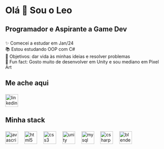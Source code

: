 <h1 align="left">Olá 👋 Sou o Leo</h1>

###

<h2 align="left">Programador e Aspirante a Game Dev</h2>

###

<p align="left">✨ Comecei a estudar em Jan/24<br>📚 Estou estudando OOP com C#<br>🎯 Objetivos: dar vida às minhas ideias e resolver problemas<br>🎲 Fun fact: Gosto muito de desenvolver em Unity e sou mediano em Pixel Art</p>

###

<h2 align="left">Me ache aqui</h2>

###

<div align="left">
  <a href="https://www.linkedin.com/in/leonardo-quaresma-b1a95316a/" target="_blank"><img src="https://cdn.jsdelivr.net/gh/devicons/devicon/icons/linkedin/linkedin-original.svg" height="40" alt="linkedin logo"  /></a>
</div>

###

<h2 align="left">Minha stack</h2>

###

<div align="left">
  <img src="https://cdn.jsdelivr.net/gh/devicons/devicon/icons/javascript/javascript-original.svg" height="40" alt="javascript logo"  />
  <img width="12" />
  <img src="https://cdn.jsdelivr.net/gh/devicons/devicon/icons/html5/html5-original.svg" height="40" alt="html5 logo"  />
  <img width="12" />
  <img src="https://cdn.jsdelivr.net/gh/devicons/devicon/icons/css3/css3-original.svg" height="40" alt="css3 logo"  />
  <img width="12" />
  <img src="https://cdn.jsdelivr.net/gh/devicons/devicon/icons/unity/unity-original.svg" height="40" alt="unity logo"  />
  <img width="12" />
  <img src="https://cdn.jsdelivr.net/gh/devicons/devicon/icons/mysql/mysql-original.svg" height="40" alt="mysql logo"  />
  <img width="12" />
  <img src="https://cdn.jsdelivr.net/gh/devicons/devicon/icons/csharp/csharp-original.svg" height="40" alt="csharp logo"  />
  <img width="12" />
  <img src="https://cdn.jsdelivr.net/gh/devicons/devicon/icons/blender/blender-original.svg" height="40" alt="blender logo"  />
</div>

###

<br clear="both">

<p align="left"></p>

###
